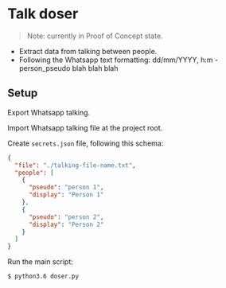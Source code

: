 # Talk doser

> Note: currently in Proof of Concept state.

* Extract data from talking between people.
* Following the Whatsapp text formatting: dd/mm/YYYY, h:m - person_pseudo blah blah blah

## Setup

Export Whatsapp talking.

Import Whatsapp talking file at the project root.

Create `secrets.json` file, following this schema:

```json
{
  "file": "./talking-file-name.txt",
  "people": [
    {
      "pseudo": "person 1",
      "display": "Person 1"
    },
    {
      "pseudo": "person 2",
      "display": "Person 2"
    }
  ]
}
```

Run the main script:

```bash
$ python3.6 doser.py
```

